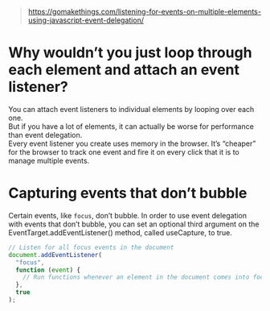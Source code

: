 
> https://gomakethings.com/listening-for-events-on-multiple-elements-using-javascript-event-delegation/

# Why wouldn’t you just loop through each element and attach an event listener?

You can attach event listeners to individual elements by looping over each one.\
But if you have a lot of elements, it can actually be worse for performance than event delegation.\
Every event listener you create uses memory in the browser. It’s “cheaper” for the browser to track one event and fire it on every click that it is to manage multiple events.

# Capturing events that don’t bubble

Certain events, like `focus`, don’t bubble. In order to use event delegation with events that don’t bubble, you can set an optional third argument on the EventTarget.addEventListener() method, called useCapture, to true.

```javascript
// Listen for all focus events in the document
document.addEventListener(
  "focus",
  function (event) {
    // Run functions whenever an element in the document comes into focus
  },
  true
);
```

